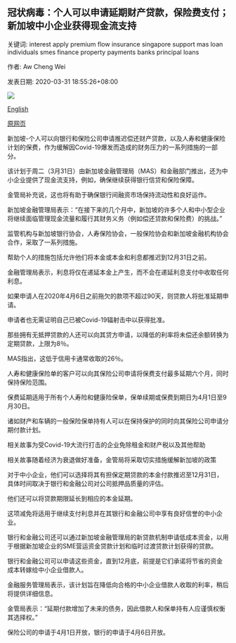 ## 冠状病毒：个人可以申请延期财产贷款，保险费支付；新加坡中小企业获得现金流支持

关键词: interest apply premium flow insurance singapore support mas loan individuals smes finance property payments banks principal loans

作者: Aw Cheng Wei

发表日期: 2020-03-31 18:55:26+08:00

![](https://www.straitstimes.com/sites/default/files/styles/x_large/public/articles/2020/03/31/hzproperty0331.jpg?itok=ciWZZZ5d)

[English](Coronavirus%3A%20Individuals%20can%20apply%20to%20defer%20property%20loan%2C%20insurance%20premium%20payments%3B%20Singapore%20SMEs%20to%20get%20cash%20flow%20support.md)

[原网页](https://www.straitstimes.com/business/banking/covid-19-individuals-can-apply-to-defer-property-loan-insurance-premium-payments)

新加坡-个人可以向银行和保险公司申请推迟偿还财产贷款，以及人寿和健康保险计划的保费，作为缓解因Covid-19爆发而造成的财务压力的一系列措施的一部分。

该计划于周二（3月31日）由新加坡金融管理局（MAS）和金融部门推出，还为中小企业提供了现金流支持，例如，确保继续获得银行信贷和保险保障。

金管局补充说，这也将有助于确保银行间融资市场保持流动性和良好运作。

新加坡金融管理局表示：“在接下来的几个月中，新加坡的许多个人和中小型企业将继续面临管理现金流量和履行其财务义务（例如偿还贷款和保险费）的挑战。”

监管机构与新加坡银行协会，人寿保险协会，一般保险协会和新加坡金融机构协会合作，采取了一系列措施。

帮助个人的措施包括允许他们将本金或本金和利息都推迟到12月31日之前。

金融管理局表示，利息将仅在递延本金上产生，而不会在递延利息支付中收取任何利息。

如果申请人在2020年4月6日之前拖欠的款项不超过90天，则贷款人将批准延期申请。

申请者也无需证明自己已被Covid-19辐射击中以获得批准。

那些拥有无抵押贷款的人还可以向其贷方申请，以降低的利率将未偿还余额转换为定期贷款，上限为8％。

MAS指出，这低于信用卡通常收取的26％。

人寿和健康保险单的客户可以向其保险公司申请将保费支付最多延期六个月，同时保持保险范围。

保费延期适用于所有个人寿险和健康险保单，保单续期或保费到期日为4月1日至9月30日。

诸如财产和车辆的一般保险保单持有人可以在保持保护的同时向其保险公司申请分期付款计划。

相关故事为受Covid-19大流行打击的企业免除租金和财产税以及其他帮助

相关故事随着经济为衰退做好准备，金管局将采取切实措施缓解新加坡的政策

对于中小企业，他们可以选择将其有担保定期贷款的本金付款推迟至12月31日，具体时间取决于银行和金融公司对公司抵押品质量的评估。

他们还可以将贷款期限延长到相应的本金延期。

这项减免将适用于继续支付利息并在其银行和金融公司中享有良好信誉的中小企业。

银行和金融公司还可以通过新加坡金融管理局的新贷款机制申请低成本资金，以用于根据新加坡企业的SME营运资金贷款计划和临时过渡贷款计划获得的贷款。

银行和金融公司可以申请这些资金，直到12月底，前提是它们承诺将节省的资金成本转嫁给中小企业借款人。

金融服务管理局表示，该计划旨在降低向合格的中小企业借款人收取的利率，稍后将提供详细信息。

金管局表示：“延期付款增加了未来的债务，因此借款人和保单持有人应谨慎权衡其选择权。”

保险公司的申请于4月1日开放，银行的申请于4月6日开放。